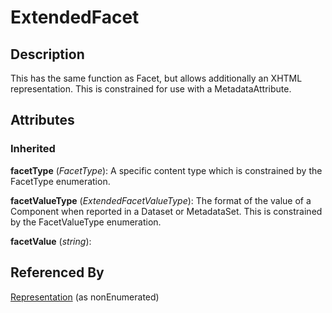 
# ExtendedFacet





## Description

This has the same function as Facet, but allows additionally an XHTML representation. This is constrained for use with a MetadataAttribute.


## Attributes

### Inherited

**facetType** (*FacetType*): A specific content type which is constrained by the FacetType enumeration.

**facetValueType** (*ExtendedFacetValueType*): The format of the value of a Component when reported in a Dataset or MetadataSet. This is constrained by the FacetValueType enumeration.

**facetValue** (*string*): 





## Referenced By

[Representation](Representation.md) (as nonEnumerated)



